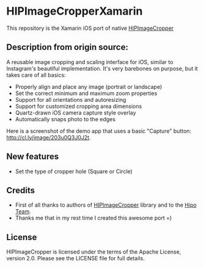 # HIPImageCropperXamarin

This repository is the Xamarin iOS port of native [HIPImageCropper](https://github.com/Hipo/HIPImageCropper)

Description from origin source:
--------

A reusable image cropping and scaling interface for iOS, similar to Instagram's beautiful implementation. It's very barebones on purpose, but it takes care of all basics:

* Properly align and place any image (portrait or landscape)
* Set the correct minimum and maximum zoom properties
* Support for all orientations and autoresizing
* Support for customized cropping area dimensions
* Quartz-drawn iOS camera capture style overlay
* Automatically snaps photo to the edges
 
Here is a screenshot of the demo app that uses a basic "Capture" button: http://cl.ly/image/203u0Q3J0J2t.

New features
----------

* Set the type of cropper hole (Square or Circle)

Credits
-------

* First of all thanks to authors of [HIPImageCropper](https://github.com/Hipo/HIPImageCropper) library and to the [Hipo Team](http://hipo.biz).
* Thanks me that in my rest time I created this awesome port =)

License
--------
HIPImageCropper is licensed under the terms of the Apache License, 
version 2.0. Please see the LICENSE file for full details.
